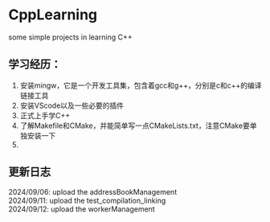 # CppLearning
  some simple projects in learning C++

## 学习经历：
  1. 安装mingw，它是一个开发工具集，包含着gcc和g++，分别是c和c++的编译链接工具
  2. 安装VScode以及一些必要的插件
  3. 正式上手学C++
  4. 了解Makefile和CMake，并能简单写一点CMakeLists.txt，注意CMake要单独安装一下
  5. 
     
## 更新日志
  2024/09/06: upload the addressBookManagement  
  2024/09/11: upload the test_compilation_linking  
  2024/09/12: upload the workerManagement
